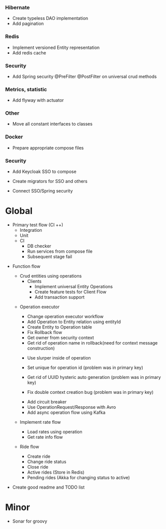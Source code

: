 ### Hibernate
- Create typeless DAO implementation
- Add pagination

### Redis
- Implement versioned Entity representation
- Add redis cache

### Security
- Add Spring security @PreFilter @PostFilter on universal crud methods

### Metrics, statistic
+ Add flyway with actuator

### Other
+ Move all constant interfaces to classes

### Docker
+ Prepare appropriate compose files

### Security
+ Add Keycloak SSO to compose
- Create migrators for SSO and others 
+ Connect SSO/Spring security


# Global
+ Primary test flow (CI ++)
    + Integration
    + Unit
    + CI 
        + DB checker
        * Run services from compose file
        + Subsequent stage fail
 
- Function flow
    + Crud entities using operations
        + Clients
            + Implement universal Entity Operations
            + Create feature tests for Client Flow
            + Add transaction support
    - Operation executor
        + Change operation executor workflow
        + Add Operation to Entity relation using entityId
        * Create Entity to Operation table 
        + Fix Rollback flow
        + Get owner from security context
        * Get rid of operation name in rollback(need for context message construction)
        + Use slurper inside of operation
        
        + Set unique for operation id (problem was in primary key)
        + Get rid of UUID hysteric auto generation (problem was in primary key)
        + Fix double context creation bug (problem was in primary key)
        
        - Add circuit breaker
        - Use OperationRequest/Response with Avro  
        - Add async operation flow using Kafka
    - Implement rate flow
        - Load rates using operation
        - Get rate info flow
    - Ride flow
        - Create ride
        - Change ride status
        - Close ride
        - Active rides (Store in Redis)
        - Pending rides (Akka for changing status to active)   
     
    
- Create good readme and TODO list  

# Minor 
- Sonar for groovy 